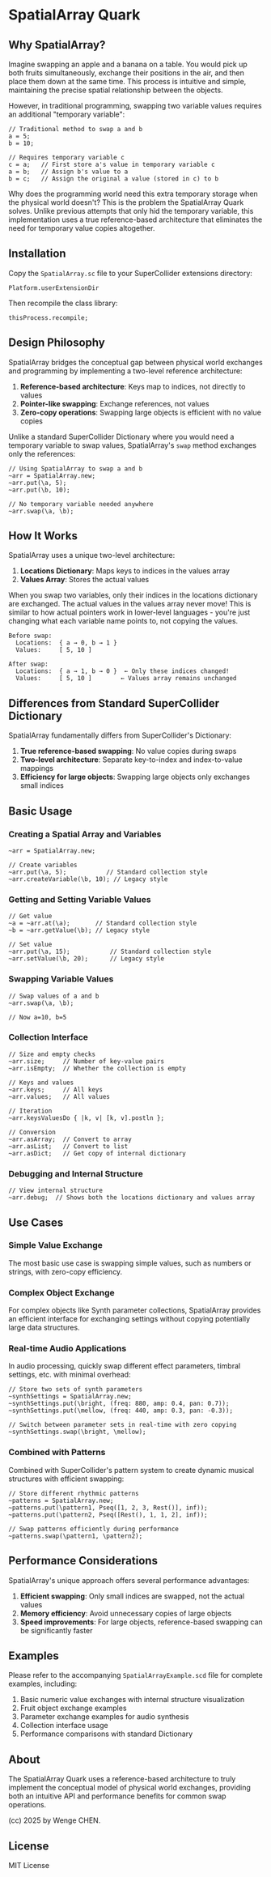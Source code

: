 # SpatialArray Quark

## Why SpatialArray?

Imagine swapping an apple and a banana on a table. You would pick up both fruits simultaneously, exchange their positions in the air, and then place them down at the same time. This process is intuitive and simple, maintaining the precise spatial relationship between the objects.

However, in traditional programming, swapping two variable values requires an additional "temporary variable":

```supercollider
// Traditional method to swap a and b
a = 5;
b = 10;

// Requires temporary variable c
c = a;   // First store a's value in temporary variable c
a = b;   // Assign b's value to a
b = c;   // Assign the original a value (stored in c) to b
```

Why does the programming world need this extra temporary storage when the physical world doesn't? This is the problem the SpatialArray Quark solves. Unlike previous attempts that only hid the temporary variable, this implementation uses a true reference-based architecture that eliminates the need for temporary value copies altogether.

## Installation

Copy the `SpatialArray.sc` file to your SuperCollider extensions directory:

```
Platform.userExtensionDir
```

Then recompile the class library:

```supercollider
thisProcess.recompile;
```

## Design Philosophy

SpatialArray bridges the conceptual gap between physical world exchanges and programming by implementing a two-level reference architecture:

1. **Reference-based architecture**: Keys map to indices, not directly to values
2. **Pointer-like swapping**: Exchange references, not values
3. **Zero-copy operations**: Swapping large objects is efficient with no value copies

Unlike a standard SuperCollider Dictionary where you would need a temporary variable to swap values, SpatialArray's `swap` method exchanges only the references:

```supercollider
// Using SpatialArray to swap a and b
~arr = SpatialArray.new;
~arr.put(\a, 5);
~arr.put(\b, 10);

// No temporary variable needed anywhere
~arr.swap(\a, \b);
```

## How It Works

SpatialArray uses a unique two-level architecture:

1. **Locations Dictionary**: Maps keys to indices in the values array
2. **Values Array**: Stores the actual values

When you swap two variables, only their indices in the locations dictionary are exchanged. The actual values in the values array never move! This is similar to how actual pointers work in lower-level languages - you're just changing what each variable name points to, not copying the values.

```
Before swap:
  Locations:  { a → 0, b → 1 }
  Values:     [ 5, 10 ]

After swap:
  Locations:  { a → 1, b → 0 }  ← Only these indices changed!
  Values:     [ 5, 10 ]        ← Values array remains unchanged
```

## Differences from Standard SuperCollider Dictionary

SpatialArray fundamentally differs from SuperCollider's Dictionary:

1. **True reference-based swapping**: No value copies during swaps
2. **Two-level architecture**: Separate key-to-index and index-to-value mappings
3. **Efficiency for large objects**: Swapping large objects only exchanges small indices

## Basic Usage

### Creating a Spatial Array and Variables

```supercollider
~arr = SpatialArray.new;

// Create variables
~arr.put(\a, 5);           // Standard collection style
~arr.createVariable(\b, 10); // Legacy style
```

### Getting and Setting Variable Values

```supercollider
// Get value
~a = ~arr.at(\a);       // Standard collection style
~b = ~arr.getValue(\b); // Legacy style

// Set value
~arr.put(\a, 15);           // Standard collection style
~arr.setValue(\b, 20);      // Legacy style
```

### Swapping Variable Values

```supercollider
// Swap values of a and b
~arr.swap(\a, \b);

// Now a=10, b=5
```

### Collection Interface

```supercollider
// Size and empty checks
~arr.size;     // Number of key-value pairs
~arr.isEmpty;  // Whether the collection is empty

// Keys and values
~arr.keys;     // All keys
~arr.values;   // All values

// Iteration
~arr.keysValuesDo { |k, v| [k, v].postln };

// Conversion
~arr.asArray;  // Convert to array
~arr.asList;   // Convert to list
~arr.asDict;   // Get copy of internal dictionary
```

### Debugging and Internal Structure

```supercollider
// View internal structure
~arr.debug;  // Shows both the locations dictionary and values array
```

## Use Cases

### Simple Value Exchange

The most basic use case is swapping simple values, such as numbers or strings, with zero-copy efficiency.

### Complex Object Exchange

For complex objects like Synth parameter collections, SpatialArray provides an efficient interface for exchanging settings without copying potentially large data structures.

### Real-time Audio Applications

In audio processing, quickly swap different effect parameters, timbral settings, etc. with minimal overhead:

```supercollider
// Store two sets of synth parameters
~synthSettings = SpatialArray.new;
~synthSettings.put(\bright, (freq: 880, amp: 0.4, pan: 0.7));
~synthSettings.put(\mellow, (freq: 440, amp: 0.3, pan: -0.3));

// Switch between parameter sets in real-time with zero copying
~synthSettings.swap(\bright, \mellow);
```

### Combined with Patterns

Combined with SuperCollider's pattern system to create dynamic musical structures with efficient swapping:

```supercollider
// Store different rhythmic patterns
~patterns = SpatialArray.new;
~patterns.put(\pattern1, Pseq([1, 2, 3, Rest()], inf));
~patterns.put(\pattern2, Pseq([Rest(), 1, 1, 2], inf));

// Swap patterns efficiently during performance
~patterns.swap(\pattern1, \pattern2);
```

## Performance Considerations

SpatialArray's unique approach offers several performance advantages:

1. **Efficient swapping**: Only small indices are swapped, not the actual values
2. **Memory efficiency**: Avoid unnecessary copies of large objects
3. **Speed improvements**: For large objects, reference-based swapping can be significantly faster

## Examples

Please refer to the accompanying `SpatialArrayExample.scd` file for complete examples, including:

1. Basic numeric value exchanges with internal structure visualization
2. Fruit object exchange examples
3. Parameter exchange examples for audio synthesis
4. Collection interface usage
5. Performance comparisons with standard Dictionary

## About

The SpatialArray Quark uses a reference-based architecture to truly implement the conceptual model of physical world exchanges, providing both an intuitive API and performance benefits for common swap operations.

(cc) 2025 by Wenge CHEN.

## License

MIT License
